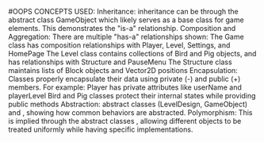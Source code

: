 

#OOPS CONCEPTS USED:
    Inheritance: inheritance can be through the abstract class GameObject which likely serves as a base class for game elements.
    This demonstrates the "is-a" relationship.
    Composition and Aggregation: There are multiple "has-a" relationships shown:
        The Game class has composition relationships with Player, Level, Settings, and HomePage
        The Level class contains collections of Bird and Pig objects, and has relationships with Structure and PauseMenu
        The Structure class maintains lists of Block objects and Vector2D positions
    Encapsulation: Classes properly encapsulate their data using private (-) and public (+) members. For example:
        Player has private attributes like userName and playerLevel
        Bird and Pig classes protect their internal states while providing public methods
    Abstraction:  abstract classes (LevelDesign, GameObject) and , showing how common behaviors are abstracted.
    Polymorphism: This is implied through the abstract classes , allowing different objects to be treated uniformly while having specific implementations.
